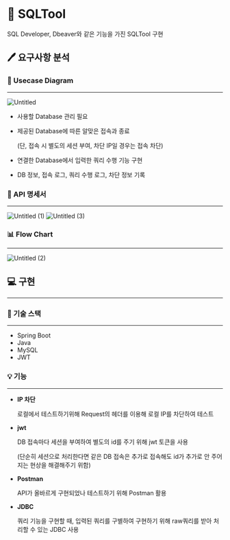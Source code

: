 # 💾 SQLTool 
SQL Developer, Dbeaver와 같은 기능을 가진 SQLTool 구현


## 🖊 요구사항 분석


### 📝 Usecase Diagram
-----------------------------

![Untitled](https://github.com/jooyun-1/SQLTool/assets/71087271/486d3c59-1a24-4dff-a671-2891671daef3)

- 사용할 Database 관리 필요
- 제공된 Database에 따른 알맞은 접속과 종료
    
    (단, 접속 시 별도의 세션 부여, 차단 IP일 경우는 접속 차단)
    
- 연결한 Database에서 입력한 쿼리 수행 기능 구현
- DB 정보, 접속 로그, 쿼리 수행 로그, 차단 정보 기록


### 📃 API 명세서

-----------------------------
![Untitled (1)](https://github.com/jooyun-1/SQLTool/assets/71087271/abb261df-a979-4421-929e-4d8b20444075)
![Untitled (3)](https://github.com/jooyun-1/SQLTool/assets/71087271/e174e2b2-9fba-412c-b41c-5b35638834a9)


### 📊 Flow Chart

-----------------------------------------
![Untitled (2)](https://github.com/jooyun-1/SQLTool/assets/71087271/680d4d76-8f6e-4307-8cc4-20671c026482)


## 💻 구현

--------------------------------------------------------------

### 📕 기술 스택

--------------------------------------------------------------

- Spring Boot
- Java
- MySQL
- JWT


### 💡 기능

-------------------------------------------------------------


- **IP 차단**
    
    로컬에서 테스트하기위해 Request의 헤더를 이용해 로컬 IP를 차단하여 테스트
    

- **jwt**
    
    DB 접속마다 세션을 부여하여 별도의 id를 주기 위해 jwt 토큰을 사용
    
    (단순히 세션으로 처리한다면 같은 DB 접속은 추가로 접속해도 id가 추가로 안 주어지는 현상을 해결해주기 위함)
    
- **Postman**
    
    API가 올바르게 구현되었나 테스트하기 위해 Postman 활용
    
- **JDBC**
    
    쿼리 기능을 구현할 때, 입력된 쿼리를 구별하여 구현하기 위해 raw쿼리를 받아 처리할 수 있는 JDBC 사용
